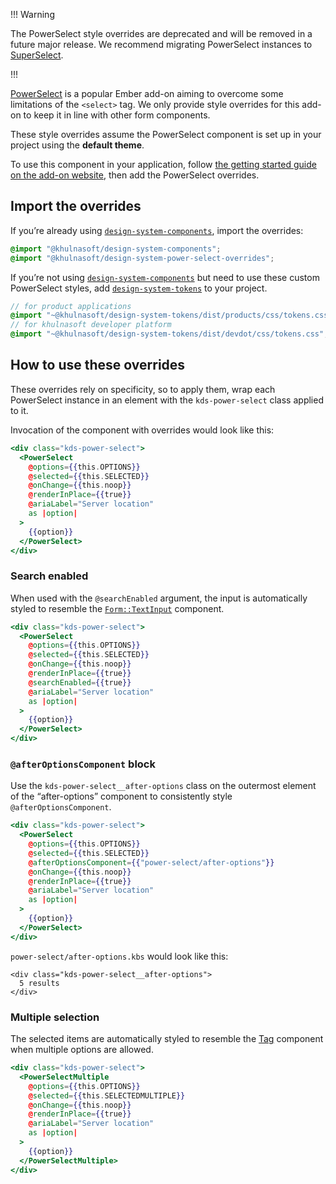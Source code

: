 !!! Warning

The PowerSelect style overrides are deprecated and will be removed in a future major release. We recommend migrating PowerSelect instances to [SuperSelect](/components/form/super-select).

!!!

[PowerSelect](https://ember-power-select.com) is a popular Ember add-on aiming to overcome some limitations of the `<select>` tag. We only provide style overrides for this add-on to keep it in line with other form components.

These style overrides assume the PowerSelect component is set up in your project using the **default theme**.

To use this component in your application, follow [the getting started guide on the add-on website](https://ember-power-select.com), then add the PowerSelect overrides.

## Import the overrides

If you’re already using [`design-system-components`](https://github.com/khulnasoft/design-system/blob/main/packages/components/README.md), import the overrides:

```scss
@import "@khulnasoft/design-system-components";
@import "@khulnasoft/design-system-power-select-overrides";
```

If you’re not using [`design-system-components`](https://github.com/khulnasoft/design-system/blob/main/packages/components/README.md) but need to use these custom PowerSelect styles, add [`design-system-tokens`](https://github.com/khulnasoft/design-system/blob/main/packages/tokens/README.md) to your project.

```scss
// for product applications
@import "~@khulnasoft/design-system-tokens/dist/products/css/tokens.css";
// for khulnasoft developer platform
@import "~@khulnasoft/design-system-tokens/dist/devdot/css/tokens.css";
```

## How to use these overrides

These overrides rely on specificity, so to apply them, wrap each PowerSelect instance in an element with the `kds-power-select` class applied to it.

Invocation of the component with overrides would look like this:

```handlebars
<div class="kds-power-select">
  <PowerSelect
    @options={{this.OPTIONS}}
    @selected={{this.SELECTED}}
    @onChange={{this.noop}}
    @renderInPlace={{true}}
    @ariaLabel="Server location"
    as |option|
  >
    {{option}}
  </PowerSelect>
</div>
```

### Search enabled

When used with the `@searchEnabled` argument, the input is automatically styled to resemble the [`Form::TextInput`](/components/form/text-input) component.

```handlebars
<div class="kds-power-select">
  <PowerSelect
    @options={{this.OPTIONS}}
    @selected={{this.SELECTED}}
    @onChange={{this.noop}}
    @renderInPlace={{true}}
    @searchEnabled={{true}}
    @ariaLabel="Server location"
    as |option|
  >
    {{option}}
  </PowerSelect>
</div>
```

### `@afterOptionsComponent` block

Use the `kds-power-select__after-options` class on the outermost element of the “after-options” component to consistently style `@afterOptionsComponent`.

```handlebars
<div class="kds-power-select">
  <PowerSelect
    @options={{this.OPTIONS}}
    @selected={{this.SELECTED}}
    @afterOptionsComponent={{"power-select/after-options"}}
    @onChange={{this.noop}}
    @renderInPlace={{true}}
    @ariaLabel="Server location"
    as |option|
  >
    {{option}}
  </PowerSelect>
</div>
```

`power-select/after-options.kbs` would look like this:

```handlebars{data-execute=false}
<div class="kds-power-select__after-options">
  5 results
</div>
```

### Multiple selection

The selected items are automatically styled to resemble the [Tag](/components/tag) component when multiple options are allowed.

```handlebars
<div class="kds-power-select">
  <PowerSelectMultiple
    @options={{this.OPTIONS}}
    @selected={{this.SELECTEDMULTIPLE}}
    @onChange={{this.noop}}
    @renderInPlace={{true}}
    @ariaLabel="Server location"
    as |option|
  >
    {{option}}
  </PowerSelectMultiple>
</div>
```
